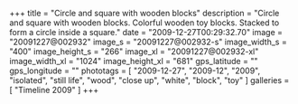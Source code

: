 +++
title = "Circle and square with wooden blocks"
description = "Circle and square with wooden blocks. Colorful wooden toy blocks. Stacked to form a circle inside a square."
date = "2009-12-27T00:29:32.70"
image = "20091227@002932"
image_s = "20091227@002932-s"
image_width_s = "400"
image_height_s = "266"
image_xl = "20091227@002932-xl"
image_width_xl = "1024"
image_height_xl = "681"
gps_latitude = ""
gps_longitude = ""
phototags = [ "2009-12-27", "2009-12", "2009", "isolated", "still life", "wood", "close up", "white", "block", "toy" ]
galleries = [ "Timeline 2009" ]
+++
